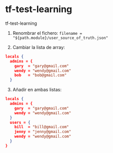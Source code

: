 # tf-test-learning
tf-test-learning

1) Renombrar el fichero:
```filename = "${path.module}/user_source_of_truth.json"```

2) Cambiar la lista de array:

```json
locals {
  admins = {
    gary  = "gary@gmail.com"
    wendy = "wendy@gmail.com"
    bob   = "bob@gmail.com"
  }
```

3) Añadir en ambas listas:

```json
locals {
  admins = {
    gary  = "gary@gmail.com"
    wendy = "wendy@gmail.com"
  }
  users = {
    bill  = "bill@gmail.com"
    jenny = "jenny@gmail.com"
    wendy = "wendy@gmail.com"
  }
}
```